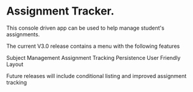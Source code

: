 <h1>Assignment Tracker.</h1>

This console driven app can be used to help manage student's assignments.

The current V3.0 release contains a menu with the following features

Subject Management
Assignment Tracking
Persistence
User Friendly Layout

Future releases will include conditional listing and improved assignment tracking 
